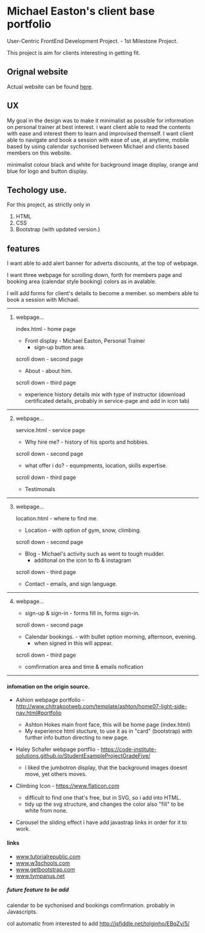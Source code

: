 # Michael Easton's client base portfolio

User-Centric FrontEnd Development Project. - 1st Milestone Project.

This project is aim for clients interesting in getting fit.

## Orignal website
Actual website can be found [here](https://www.backtothefitness.co.uk/).

## UX 
My goal in the design was to make it minimalist as possible for information on personal trainer at best interest.
i want client able to read the contents with ease and interest them to learn and improvised themself.
I want client able to navigate and book a session with ease of use, at anytime, mobile based by using calendar 
sychonised between Michael and clients based members on this website.

minimalist colour black and white for background image display,
orange and blue for logo and button display.

## Techology use.
For this project, as strictly only in

1. HTML
2. CSS
3. Bootstrap (with updated version.)

## features
I want able to add alert banner for adverts discounts, at the top of webpage.

I want three webpage for scrolling down, forth for members page and booking area (calendar style booking)
colors as in avalable.

I will add forms for client's details to become a member.
so members able to book a session with Michael.

------------------------------------------------------------------------------------------------------------------------
1. webpage...

    index.html - home page

    - Front display - Michael Easton, Personal Trainer
        - sign-up button area.

    scroll down - second page

    - About - about him.

    scroll down - third page

    - experience history details mix with type of instructor (download certificated details, probably in service-page and add in icon tab)

------------------------------------------------------------------------------------------------------------------------
2. webpage...

    service.html - service page

    - Why hire me? - history of his sports and hobbies.

    scroll down - second page

    - what offer i do? - equmpments, location, skills expertise.

    scroll down - third page

    - Testimonals

------------------------------------------------------------------------------------------------------------------------
3. webpage...

    location.html - where to find me.

    - Location - with option of gym, snow, climbing.

    scroll down - second page

    - Blog - Michael's activity such as went to tough mudder.
        - additonal on the icon to fb & instagram

    scroll down - third page

    - Contact - emails, and sign language.

------------------------------------------------------------------------------------------------------------------------
4. webpage...

    - sign-up & sign-in - forms fill in, forms sign-in.

    scroll down - second page

    - Calendar bookings. - with bullet option morning, afternoon, evening.
        - when signed in this will appear.

    scroll down - third page

    - comfirmation area and time & emails nofication

------------------------------------------------------------------------------------------------------------------------





#### infomation on the origin source.

- Ashion webpage portfolio - http://www.chitrakootweb.com/template/ashton/home07-light-side-nav.html#portfolio
    - Ashton Hokes main front face, this will be home page (index.html)
    - My experience html stucture, to use it as in "card" (bootstrap) with further info button directing to new page.

- Haley Schafer webpage portflio - https://code-institute-solutions.github.io/StudentExampleProjectGradeFive/
    - i liked the jumbotron display, that the background images doesnt move, yet others moves.

- Climbing Icon - https://www.flaticon.com
    - difficult to find one that's free, but in SVG, so i add into HTML.
    - tidy up the svg structure, and changes the color also "fill" to be white from none.

- Carousel the sliding effect i have add javastrap links in order for it to work.

#### links
- www.tutorialrepublic.com
- www.w3schools.com
- www.getbootstrap.com
- www.tympanus.net

##### future feature to be add
calendar to be sychonised and bookings comfirmation. probably in Javascripts.

col automatic from  interested to add http://jsfiddle.net/tolginho/EBqZv/5/